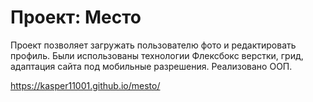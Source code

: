# Проект: Место

Проект позволяет загружать пользователю фото и редактировать профиль.
Были использованы технологии Флексбокс верстки, грид, адаптация сайта под мобильные разрешения.
Реализовано ООП.

https://kasper11001.github.io/mesto/







